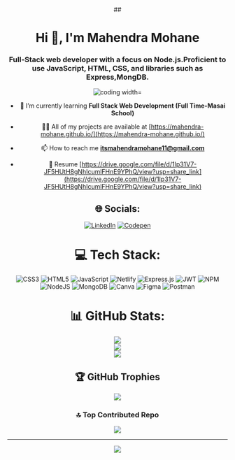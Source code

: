
<div align="center">
 ## <h1 align="center">Hi 👋, I'm Mahendra Mohane</h1>
 <h3 align="center">Full-Stack web developer with a focus on Node.js.Proficient to use JavaScript, HTML, CSS, and libraries such as Express,MongDB.</h3>
 <img align ="center" alt="coding width="200" src="https://user-images.githubusercontent.com/55389276/140866485-8fb1c876-9a8f-4d6a-98dc-08c4981eaf70.gif">
  
  
- 🌱 I’m currently learning **Full Stack Web Development (Full Time-Masai School)**

- 👨‍💻 All of my projects are available at [https://mahendra-mohane.github.io/](https://mahendra-mohane.github.io/)

- 📫 How to reach me **itsmahendramohane11@gmail.com**

- 📄 Resume [https://drive.google.com/file/d/1Ip31V7-JF5HUtH8gNhIcumlFHnE9YPhQ/view?usp=share_link](https://drive.google.com/file/d/1Ip31V7-JF5HUtH8gNhIcumlFHnE9YPhQ/view?usp=share_link)

## 🌐 Socials:
[![LinkedIn](https://img.shields.io/badge/LinkedIn-%230077B5.svg?logo=linkedin&logoColor=white)](https://www.linkedin.com/in/mahendra-mohane/) 
 [![Codepen](https://img.shields.io/badge/Codepen-000000?style=for-the-badge&logo=codepen&logoColor=white)](https://codepen.io/Mahendra-mohane/) 

# 💻 Tech Stack:
![CSS3](https://img.shields.io/badge/css3-%231572B6.svg?style=for-the-badge&logo=css3&logoColor=white) ![HTML5](https://img.shields.io/badge/html5-%23E34F26.svg?style=for-the-badge&logo=html5&logoColor=white) ![JavaScript](https://img.shields.io/badge/javascript-%23323330.svg?style=for-the-badge&logo=javascript&logoColor=%23F7DF1E) ![Netlify](https://img.shields.io/badge/netlify-%23000000.svg?style=for-the-badge&logo=netlify&logoColor=#00C7B7) ![Express.js](https://img.shields.io/badge/express.js-%23404d59.svg?style=for-the-badge&logo=express&logoColor=%2361DAFB) ![JWT](https://img.shields.io/badge/JWT-black?style=for-the-badge&logo=JSON%20web%20tokens) ![NPM](https://img.shields.io/badge/NPM-%23000000.svg?style=for-the-badge&logo=npm&logoColor=white) ![NodeJS](https://img.shields.io/badge/node.js-6DA55F?style=for-the-badge&logo=node.js&logoColor=white) ![MongoDB](https://img.shields.io/badge/MongoDB-%234ea94b.svg?style=for-the-badge&logo=mongodb&logoColor=white) ![Canva](https://img.shields.io/badge/Canva-%2300C4CC.svg?style=for-the-badge&logo=Canva&logoColor=white) 	![Figma](https://img.shields.io/badge/figma-%23F24E1E.svg?style=for-the-badge&logo=figma&logoColor=white) ![Postman](https://img.shields.io/badge/Postman-FF6C37?style=for-the-badge&logo=postman&logoColor=white)
# 📊 GitHub Stats:
![](https://github-readme-stats.vercel.app/api?username=Mahendra-mohane&theme=radical&hide_border=false&include_all_commits=false&count_private=false)<br/>
![](https://github-readme-streak-stats.herokuapp.com/?user=Mahendra-mohane&theme=radical&hide_border=false)<br/>
![](https://github-readme-stats.vercel.app/api/top-langs/?username=Mahendra-mohane&theme=radical&hide_border=false&include_all_commits=false&count_private=false&layout=compact)

## 🏆 GitHub Trophies
![](https://github-profile-trophy.vercel.app/?username=Mahendra-mohane&theme=radical&no-frame=false&no-bg=true&margin-w=4)

### 🔝 Top Contributed Repo
![](https://github-contributor-stats.vercel.app/api?username=Mahendra-mohane&limit=5&theme=radical&combine_all_yearly_contributions=true)

---
[![](https://visitcount.itsvg.in/api?id=Mahendra-mohane&icon=0&color=4)](https://visitcount.itsvg.in)

<!-- Proudly created with GPRM ( https://gprm.itsvg.in ) -->




</div>
